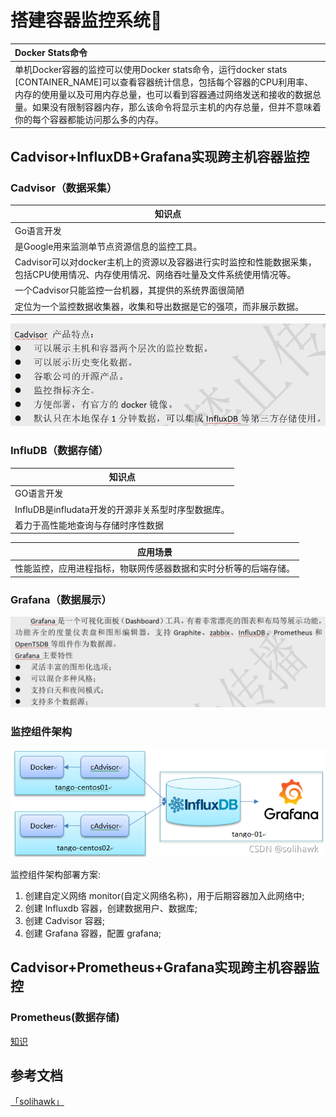 # 搭建容器监控系统:bat:
|Docker Stats命令|
|:---|
|单机Docker容器的监控可以使用Docker stats命令，运行docker stats [CONTAINER_NAME]可以查看容器统计信息，包括每个容器的CPU利用率、内存的使用量以及可用内存总量，也可以看到容器通过网络发送和接收的数据总量。如果没有限制容器内存，那么该命令将显示主机的内存总量，但并不意味着你的每个容器都能访问那么多的内存。|

## Cadvisor+InfluxDB+Grafana实现跨主机容器监控
### Cadvisor（数据采集）
|知识点|
|---|
|Go语言开发|
|是Google用来监测单节点资源信息的监控工具。|
|Cadvisor可以对docker主机上的资源以及容器进行实时监控和性能数据采集，包括CPU使用情况、内存使用情况、网络吞吐量及文件系统使用情况等。|
|一个Cadvisor只能监控一台机器，其提供的系统界面很简陋|
|定位为一个监控数据收集器，收集和导出数据是它的强项，而非展示数据。|
![1670243632417](image/搭建docker容器监控系统/1670243632417.png)

### InfluDB（数据存储）
|知识点|
|---|
|GO语言开发|
|InfluDB是infludata开发的开源非关系型时序型数据库。|
|着力于高性能地查询与存储时序性数据|

|应用场景|
|---|
|性能监控，应用进程指标，物联网传感器数据和实时分析等的后端存储。|

### Grafana（数据展示）
![1670244932857](image/搭建docker容器监控系统/1670244932857.png)

### 监控组件架构
![1670245098311](image/搭建docker容器监控系统/1670245098311.png)

监控组件架构部署方案:
1. 创建自定义网络 monitor(自定义网络名称)，用于后期容器加入此网络中;
2. 创建 lnfluxdb 容器，创建数据用户、数据库;
3. 创建 Cadvisor 容器;
4. 创建 Grafana 容器，配置 grafana;

## Cadvisor+Prometheus+Grafana实现跨主机容器监控

### Prometheus(数据存储)
[知识](https://blog.csdn.net/Dark_Tk/article/details/117667033?)
## 参考文档
[「solihawk」](https://blog.csdn.net/solihawk/article/details/121624212)